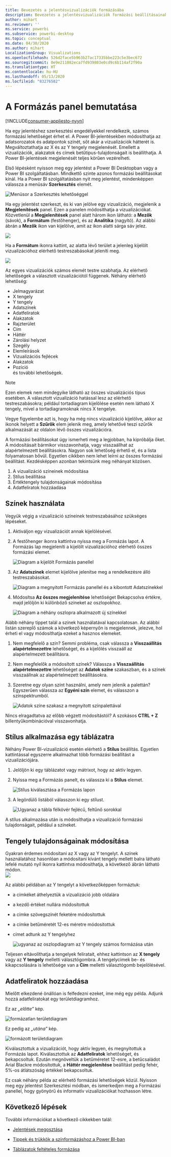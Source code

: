 ```yaml
---
title: Bevezetés a jelentésvizualizációk formázásába
description: Bevezetés a jelentésvizualizációk formázási beállításainak használatába
author: mihart
ms.reviewer: ''
ms.service: powerbi
ms.subservice: powerbi-desktop
ms.topic: conceptual
ms.date: 04/30/2020
ms.author: mihart
LocalizationGroup: Visualizations
ms.openlocfilehash: 526d2face5b963b27ac17335bbe223c5e3bec672
ms.sourcegitcommit: 0e9e211082eca7fd939803e0cd9c6b114af2f90a
ms.translationtype: HT
ms.contentlocale: hu-HU
ms.lasthandoff: 05/13/2020
ms.locfileid: "83276582"
---
```

# <a name="getting-started-with-the-formatting-pane"></a>A Formázás panel bemutatása

[!INCLUDE[consumer-appliesto-nyyn](../includes/consumer-appliesto-nyyn.md)]    

Ha egy jelentéshez szerkesztési engedélyekkel rendelkezik, számos formázási lehetőséget érhet el. A Power BI-jelentésekben módosíthatja az adatsorozatok és adatpontok színét, sőt akár a vizualizációk hátterét is. Megváltoztathatja az X és az Y tengely megjelenését. Emellett a vizualizációk, alakzatok és címek betűtípus-tulajdonságait is beállíthatja. A Power BI-jelentések megjelenését teljes körűen vezérelheti.

Első lépésként nyisson meg egy jelentést a Power BI Desktopban vagy a Power BI szolgáltatásban. Mindkettő szinte azonos formázási beállításokat kínál. Ha a Power BI szolgáltatásban nyit meg jelentést, mindenképpen válassza a menüsáv **Szerkesztés** elemét. 

![Menüsor a Szerkesztés lehetőséggel](media/service-getting-started-with-color-formatting-and-axis-properties/power-bi-edit.png)

Ha egy jelentést szerkeszt, és ki van jelölve egy vizualizáció, megjelenik a **Megjelenítések** panel. Ezen a panelen módosíthatja a vizualizációkat. Közvetlenül a **Megjelenítések** panel alatt három ikon látható: a **Mezők** (sávok), a **Formátum** (festőhenger), és az **Analitika** (nagyító). Az alábbi ábrán a **Mezők** ikon van kijelölve, amit az ikon alatti sárga sáv jelez.

![](media/service-getting-started-with-color-formatting-and-axis-properties/power-bi-format.png)

Ha a **Formátum** ikonra kattint, az alatta lévő terület a jelenleg kijelölt vizualizációhoz elérhető testreszabásokat jeleníti meg.  

![](media/service-getting-started-with-color-formatting-and-axis-properties/power-bi-format-selected.png)

Az egyes vizualizációk számos elemét testre szabhatja. Az elérhető lehetőségek a választott vizualizációtól függenek. Néhány elérhető lehetőség:

* Jelmagyarázat
* X tengely
* Y tengely
* Adatszínek
* Adatfeliratok
* Alakzatok
* Rajzterület
* Cím
* Háttér
* Zárolási helyzet
* Szegély
* Elemleírások
* Vizualizációs fejlécek
* Alakzatok
* Pozíció    
és további lehetőségek.


> [!NOTE]
>  
> Ezen elemek nem mindegyike látható az összes vizualizációs típus esetében. A választott vizualizáció hatással lesz az elérhető testreszabásokra; például tortadiagram kijelölése esetén nem látható X tengely, mivel a tortadiagramoknak nincs X tengelye.

Vegye figyelembe azt is, hogy ha még nincs vizualizáció kijelölve, akkor az ikonok helyett a **Szűrők** elem jelenik meg, amely lehetővé teszi szűrők alkalmazását az oldalon lévő összes vizualizációra.

A formázási beállításokat úgy ismerheti meg a legjobban, ha kipróbálja őket. A módosításait bármikor visszavonhatja, vagy visszaállhat az alapértelmezett beállításokra. Nagyon sok lehetőség érhető el, és a lista folyamatosan bővül. Egyetlen cikkben nem lehet leírni az összes formázási beállítást. Kezdésképpen azonban tekintsünk meg néhányat közösen. 

1. A vizualizáció színeinek módosítása   
2. Stílus beállítása    
3. Értéktengely tulajdonságainak módosítása    
4. Adatfeliratok hozzáadása    




## <a name="working-with-colors"></a>Színek használata

Vegyük végig a vizualizáció színeinek testreszabásához szükséges lépéseket.

1. Aktiváljon egy vizualizációt annak kijelölésével.

2. A festőhenger ikonra kattintva nyissa meg a Formázás lapot. A Formázás lap megjeleníti a kijelölt vizualizációhoz elérhető összes formázási elemet.

    ![Diagram a kijelölt Formázás panellel](media/service-getting-started-with-color-formatting-and-axis-properties/power-bi-formatting.png)

3. Az **Adatszínek** elemet kijelölve jelenítse meg a rendelkezésre álló testreszabásokat.  

    ![Diagram a megnyitott Formázás panellel és a kibontott Adatszínekkel](media/service-getting-started-with-color-formatting-and-axis-properties/power-bi-data-colors.png)

4. Módosítsa **Az összes megjelenítése** lehetőséget Bekapcsolva értékre, majd jelöljön ki különböző színeket az oszlopokhoz.

    ![Diagram a néhány oszlopra alkalmazott új színekkel](media/service-getting-started-with-color-formatting-and-axis-properties/power-bi-change-colors.png)

Alább néhány tippet talál a színek használatával kapcsolatosan. Az alábbi listán szereplő számok a következő képernyőn is megjelennek, jelezve, hol érheti el vagy módosíthatja ezeket a hasznos elemeket.

1. Nem megfelelő a szín? Semmi probléma, csak válassza a **Visszaállítás alapértelmezettre** lehetőséget, és a kijelölés visszaáll az alapértelmezett beállításra. 

2. Nem megfelelők a módosított színek? Válassza a **Visszaállítás alapértelmezettre** lehetőséget az **Adatok színe** szakaszban, és a színek visszaállnak az alapértelmezett beállításokra. 

3. Szeretne egy olyan színt használni, amely nem jelenik a palettán? Egyszerűen válassza az **Egyéni szín** elemet, és válasszon a színspektrumból.  

   ![Adatok színe szakasz a megnyitott színpalettával](media/service-getting-started-with-color-formatting-and-axis-properties/power-bi-color-extras.png)

Nincs elragadtatva az előbb végzett módosítástól? A szokásos **CTRL + Z** billentyűkombinációval visszavonhatja.

## <a name="applying-a-style-to-a-table"></a>Stílus alkalmazása egy táblázatra
Néhány Power BI-vizualizáció esetén elérhető a **Stílus** beállítás. Egyetlen kattintással egyszerre alkalmazhat több formázási beállítást a vizualizációjára. 

1. Jelöljön ki egy táblázatot vagy mátrixot, hogy az aktív legyen.   
1. Nyissa meg a Formázás panelt, és válassza ki a **Stílus** elemet.

   ![Stílus kiválasztása a Formázás lapon](media/service-getting-started-with-color-formatting-and-axis-properties/power-bi-style.png)


1. A legördülő listából válasszon ki egy stílust. 

   ![Ugyanaz a tábla félkövér fejlécű, feltűnő sorokkal](media/service-getting-started-with-color-formatting-and-axis-properties/power-bi-style-flashy.png)

A stílus alkalmazása után is módosíthatja a vizualizáció formázási tulajdonságait, például a színeket.


## <a name="changing-axis-properties"></a>Tengely tulajdonságainak módosítása

Gyakran érdemes módosítani az X vagy az Y tengelyt. A színek használatához hasonlóan a módosítani kívánt tengely mellett balra látható lefelé mutató nyíl ikonra kattintva módosíthatja, a következő ábrán látható módon.  
![](media/service-getting-started-with-color-formatting-and-axis-properties/power-bi-y-axis.png)

Az alábbi példában az Y tengelyt a következőképpen formáztuk:
- a címkéket áthelyeztük a vizualizáció jobb oldalára

- a kezdő értéket nullára módosítottuk

- a címke szövegszínét feketére módosítottuk

- a címke betűméretét 12-es méretre módosítottuk

- címet adtunk az Y tengelyhez


    ![ugyanaz az oszlopdiagram az Y tengely számos formázása után](media/service-getting-started-with-color-formatting-and-axis-properties/power-bi-axis-changes.png)

Teljesen eltávolíthatja a tengelyek feliratait, ehhez kattintson az **X tengely** vagy az **Y tengely** melletti választógombra. A tengelycímek be- és kikapcsolására is lehetősége van a **Cím** melletti választógomb bejelölésével.  



## <a name="adding-data-labels"></a>Adatfeliratok hozzáadása    

Mielőtt elkezdené önállóan is felfedezni ezeket, íme még egy példa.  Adjunk hozzá adatfeliratokat egy területdiagramhoz. 

Ez az *„előtte”* kép. 

![formázatlan területdiagram](media/service-getting-started-with-color-formatting-and-axis-properties/power-bi-area-chart.png)


Ez pedig az *„utána”* kép.

![formázott területdiagram](media/service-getting-started-with-color-formatting-and-axis-properties/power-bi-data-labels.png)

Kiválasztottuk a vizualizációt, hogy aktív legyen, és megnyitottuk a Formázás lapot.  Kiválasztottuk az **Adatfeliratok** lehetőséget, és bekapcsoltuk. Ezután megnöveltük a betűméretet 12-esre, a betűcsaládot Arial Blackre módosítottuk, a **Háttér megjelenítése** beállítást pedig fehér, 5%-os átlátszóság értékkel bekapcsoltuk.

Ez csak néhány példa az elérhető formázási lehetőségek közül. Nyisson meg egy jelentést Szerkesztési módban, és ismerkedjen meg a Formázási panellel, hogy gyönyörű és informatív vizualizációkat hozhasson létre.

## <a name="next-steps"></a>Következő lépések
További információkat a következő cikkekben talál: 

* [Jelentések megosztása](../collaborate-share/service-share-reports.md)

* [Tippek és trükkök a színformázáshoz a Power BI-ban](service-tips-and-tricks-for-color-formatting.md)  
* [Táblázatok feltételes formázása](../create-reports/desktop-conditional-table-formatting.md)

